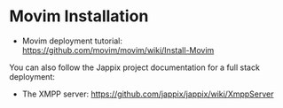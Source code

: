 Movim Installation
===================

* Movim deployment tutorial: https://github.com/movim/movim/wiki/Install-Movim

You can also follow the Jappix project documentation for a full stack deployment:

* The XMPP server: https://github.com/jappix/jappix/wiki/XmppServer
